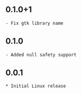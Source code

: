 ## 0.1.0+1
    - Fix gtk library name
## 0.1.0
    - Added null safety support
## 0.0.1

    * Initial Linux release